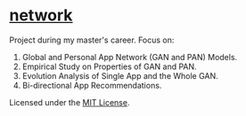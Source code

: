 # [network](https://github.com/wind4869/network)

Project during my master's career. Focus on:

1. Global and Personal App Network (GAN and PAN) Models.
2. Empirical Study on Properties of GAN and PAN.
3. Evolution Analysis of Single App and the Whole GAN.
4. Bi-directional App Recommendations.

Licensed under the [MIT License](http://wind4869.mit-license.org).
